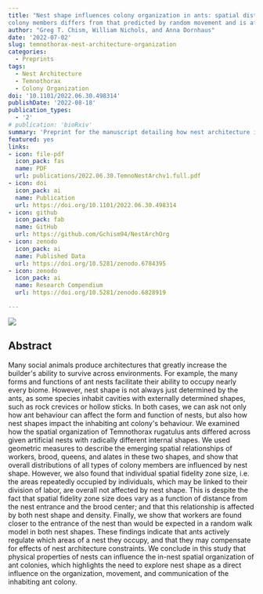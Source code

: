 ```yaml
---
title: "Nest shape influences colony organization in ants: spatial distribution and connectedness of
colony members differs from that predicted by random movement and is affected by nest space"
author: "Greg T. Chism, William Nichols, and Anna Dornhaus"
date: '2022-07-02'
slug: temnothorax-nest-architecture-organization
categories:
  - Preprints
tags:
  - Nest Architecture
  - Temnothorax
  - Colony Organization
doi: '10.1101/2022.06.30.498314'
publishDate: '2022-08-18'
publication_types:
  - '2'
# publication: 'bioRxiv'
summary: 'Preprint for the manuscript detailing how nest architecture influences colony organization in the nest.'
featured: yes
links:
- icon: file-pdf
  icon_pack: fas
  name: PDF
  url: publications/2022.06.30.TemnoNestArchv1.full.pdf
- icon: doi
  icon_pack: ai
  name: Publication
  url: https://doi.org/10.1101/2022.06.30.498314
- icon: github
  icon_pack: fab
  name: GitHub
  url: https://github.com/Gchism94/NestArchOrg
- icon: zenodo
  icon_pack: ai
  name: Published Data
  url: https://doi.org/10.5281/zenodo.6784395
- icon: zenodo
  icon_pack: ai
  name: Research Compendium
  url: https://doi.org/10.5281/zenodo.6828919

---
```


![](NestArchFig.png)

## Abstract

Many social animals produce architectures that greatly increase the builder's ability to survive across environments. For example, the many forms and functions of ant nests facilitate their ability to occupy nearly every biome. However, nest shape is not always just determined by the ants, as some species inhabit cavities with externally determined shapes, such as rock crevices or hollow sticks. In both cases, we can ask not only how ant behaviour can affect the form and function of nests, but also how nest shapes impact the inhabiting ant colony's behaviour. We examined how the spatial organization of Temnothorax rugatulus ants differed across given artificial nests with radically different internal shapes. We used geometric measures to describe the emerging spatial relationships of workers, brood, queens, and alates in these two shapes, and show that overall distributions of all types of colony members are influenced by nest shape. However, we also found that individual spatial fidelity zone size, i.e. the areas repeatedly occupied by individuals, which may be linked to their division of labor, are overall not affected by nest shape. This is despite the fact that spatial fidelity zone size does vary as a function of distance from the nest entrance and the brood center; and that this relationship is affected by both nest shape and density. Finally, we show that workers are found closer to the entrance of the nest than would be expected in a random walk model in both nest shapes. These findings indicate that ants actively regulate which areas of a nest they occupy, and that they may compensate for effects of nest architecture constraints. We conclude in this study that physical properties of nests can influence the in-nest spatial organization of ant colonies, which highlights the need to explore nest shape as a direct influence on the organization, movement, and communication of the inhabiting ant colony.

